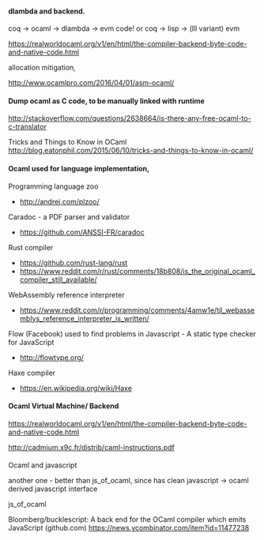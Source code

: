 
#### dlambda and backend.

coq -> ocaml -> dlambda -> evm code!
  or
coq -> lisp -> (lll variant) evm 


https://realworldocaml.org/v1/en/html/the-compiler-backend-byte-code-and-native-code.html

allocation mitigation,

http://www.ocamlpro.com/2016/04/01/asm-ocaml/

#### Dump ocaml as C code, to be manually linked with runtime

http://stackoverflow.com/questions/2638664/is-there-any-free-ocaml-to-c-translator

Tricks and Things to Know in OCaml
http://blog.eatonphil.com/2015/06/10/tricks-and-things-to-know-in-ocaml/


#### Ocaml used for language implementation,

Programming language zoo
  - http://andrej.com/plzoo/

Caradoc - a PDF parser and validator
  - https://github.com/ANSSI-FR/caradoc

Rust compiler
  - https://github.com/rust-lang/rust
  - https://www.reddit.com/r/rust/comments/18b808/is_the_original_ocaml_compiler_still_available/

WebAssembly reference interpreter
  - https://www.reddit.com/r/programming/comments/4amw1e/til_webassemblys_reference_interpreter_is_written/

Flow (Facebook) used to find problems in Javascript - A static type checker for JavaScript
  - http://flowtype.org/

Haxe compiler
  - https://en.wikipedia.org/wiki/Haxe



#### Ocaml Virtual Machine/ Backend

https://realworldocaml.org/v1/en/html/the-compiler-backend-byte-code-and-native-code.html

http://cadmium.x9c.fr/distrib/caml-instructions.pdf



#### 

Ocaml and javascript

another one - better than js_of_ocaml, since has clean javascript -> ocaml derived javascript interface 

js_of_ocaml

Bloomberg/bucklescript: A back end for the OCaml compiler which emits JavaScript (github.com)
https://news.ycombinator.com/item?id=11477238
